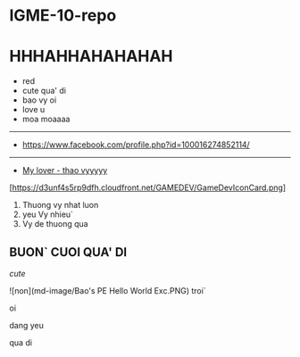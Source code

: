 
# IGME-10-repo
# HHHAHHAHAHAHAH
- red
- cute qua' di
- bao vy oi
- love u
- moa moaaaa
---
- https://www.facebook.com/profile.php?id=100016274852114/
---
- [My lover - thao vyyyyy](https://www.facebook.com/profile.php?id=100016274852114)


[https://d3unf4s5rp9dfh.cloudfront.net/GAMEDEV/GameDevIconCard.png]
1. Thuong vy nhat luon
2. yeu Vy nhieu`
3. Vy de thuong qua
## BUON` CUOI QUA' DI
*cute*

![non](md-image/Bao's PE Hello World Exc.PNG)
troi`

oi

dang yeu

qua di
